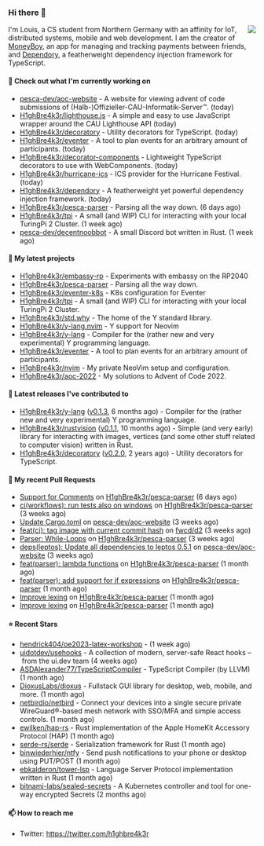 ### Hi there 👋


<img align="right" src="https://github-readme-stats.vercel.app/api?username=h1ghbre4k3r">

I'm Louis, a CS student from Northern Germany with an affinity for IoT, distributed systems, mobile and web development. I am the creator of [MoneyBoy](https://github.com/pesca-dev/moneyboy-app), an app for managing and tracking payments between friends, and [Dependory](https://github.com/H1ghBre4k3r/dependory), a featherweight dependency injection framework for TypeScript.

#### 👷 Check out what I'm currently working on

- [pesca-dev/aoc-website](https://github.com/pesca-dev/aoc-website) - A website for viewing advent of code submissions of (Halb-)Offizieller-CAU-Informatik-Server™. (today)
- [H1ghBre4k3r/lighthouse.js](https://github.com/H1ghBre4k3r/lighthouse.js) - A simple and easy to use JavaScript wrapper around the CAU Lighthouse API (today)
- [H1ghBre4k3r/decoratory](https://github.com/H1ghBre4k3r/decoratory) - Utility decorators for TypeScript. (today)
- [H1ghBre4k3r/eventer](https://github.com/H1ghBre4k3r/eventer) - A tool to plan events for an arbitrary amount of participants. (today)
- [H1ghBre4k3r/decorator-components](https://github.com/H1ghBre4k3r/decorator-components) - Lightweight TypeScript decorators to use with WebComponents. (today)
- [H1ghBre4k3r/hurricane-ics](https://github.com/H1ghBre4k3r/hurricane-ics) - ICS provider for the Hurricane Festival. (today)
- [H1ghBre4k3r/dependory](https://github.com/H1ghBre4k3r/dependory) - A featherweight yet powerful dependency injection framework. (today)
- [H1ghBre4k3r/pesca-parser](https://github.com/H1ghBre4k3r/pesca-parser) - Parsing all the way down.  (6 days ago)
- [H1ghBre4k3r/tpi](https://github.com/H1ghBre4k3r/tpi) - A small (and WIP) CLI for interacting with your local TuringPi 2 Cluster. (1 week ago)
- [pesca-dev/decentnoobbot](https://github.com/pesca-dev/decentnoobbot) - A small Discord bot written in Rust. (1 week ago)

#### 🌱 My latest projects

- [H1ghBre4k3r/embassy-rp](https://github.com/H1ghBre4k3r/embassy-rp) - Experiments with embassy on the RP2040
- [H1ghBre4k3r/pesca-parser](https://github.com/H1ghBre4k3r/pesca-parser) - Parsing all the way down. 
- [H1ghBre4k3r/eventer-k8s](https://github.com/H1ghBre4k3r/eventer-k8s) - K8s configuration for Eventer
- [H1ghBre4k3r/tpi](https://github.com/H1ghBre4k3r/tpi) - A small (and WIP) CLI for interacting with your local TuringPi 2 Cluster.
- [H1ghBre4k3r/std.why](https://github.com/H1ghBre4k3r/std.why) - The home of the Y standard library.
- [H1ghBre4k3r/y-lang.nvim](https://github.com/H1ghBre4k3r/y-lang.nvim) - Y support for Neovim
- [H1ghBre4k3r/y-lang](https://github.com/H1ghBre4k3r/y-lang) - Compiler for the (rather new and very experimental) Y programming language. 
- [H1ghBre4k3r/eventer](https://github.com/H1ghBre4k3r/eventer) - A tool to plan events for an arbitrary amount of participants.
- [H1ghBre4k3r/nvim](https://github.com/H1ghBre4k3r/nvim) - My private NeoVim setup and configuration.
- [H1ghBre4k3r/aoc-2022](https://github.com/H1ghBre4k3r/aoc-2022) - My solutions to Advent of Code 2022.

#### 🔭 Latest releases I've contributed to

- [H1ghBre4k3r/y-lang](https://github.com/H1ghBre4k3r/y-lang) ([v0.1.3](https://github.com/H1ghBre4k3r/y-lang/releases/tag/v0.1.3), 6 months ago) - Compiler for the (rather new and very experimental) Y programming language. 
- [H1ghBre4k3r/rustvision](https://github.com/H1ghBre4k3r/rustvision) ([v0.1.1](https://github.com/H1ghBre4k3r/rustvision/releases/tag/v0.1.1), 10 months ago) - Simple (and very early) library for interacting with images, vertices (and some other stuff related to computer vision) written in Rust. 
- [H1ghBre4k3r/decoratory](https://github.com/H1ghBre4k3r/decoratory) ([v0.2.0](https://github.com/H1ghBre4k3r/decoratory/releases/tag/v0.2.0), 2 years ago) - Utility decorators for TypeScript.

#### 🔨 My recent Pull Requests

- [Support for Comments](https://github.com/H1ghBre4k3r/pesca-parser/pull/14) on [H1ghBre4k3r/pesca-parser](https://github.com/H1ghBre4k3r/pesca-parser) (6 days ago)
- [ci(workflows): run tests also on windows](https://github.com/H1ghBre4k3r/pesca-parser/pull/13) on [H1ghBre4k3r/pesca-parser](https://github.com/H1ghBre4k3r/pesca-parser) (3 weeks ago)
- [Update Cargo.toml](https://github.com/pesca-dev/aoc-website/pull/51) on [pesca-dev/aoc-website](https://github.com/pesca-dev/aoc-website) (3 weeks ago)
- [feat(ci): tag image with current commit hash](https://github.com/fwcd/d2/pull/139) on [fwcd/d2](https://github.com/fwcd/d2) (3 weeks ago)
- [Parser: While-Loops](https://github.com/H1ghBre4k3r/pesca-parser/pull/5) on [H1ghBre4k3r/pesca-parser](https://github.com/H1ghBre4k3r/pesca-parser) (3 weeks ago)
- [deps(leptos): Update all dependencies to leptos 0.5.1](https://github.com/pesca-dev/aoc-website/pull/50) on [pesca-dev/aoc-website](https://github.com/pesca-dev/aoc-website) (3 weeks ago)
- [feat(parser): lambda functions](https://github.com/H1ghBre4k3r/pesca-parser/pull/4) on [H1ghBre4k3r/pesca-parser](https://github.com/H1ghBre4k3r/pesca-parser) (1 month ago)
- [feat(parser): add support for if expressions](https://github.com/H1ghBre4k3r/pesca-parser/pull/3) on [H1ghBre4k3r/pesca-parser](https://github.com/H1ghBre4k3r/pesca-parser) (1 month ago)
- [Improve lexing](https://github.com/H1ghBre4k3r/pesca-parser/pull/2) on [H1ghBre4k3r/pesca-parser](https://github.com/H1ghBre4k3r/pesca-parser) (1 month ago)
- [Improve lexing](https://github.com/H1ghBre4k3r/pesca-parser/pull/1) on [H1ghBre4k3r/pesca-parser](https://github.com/H1ghBre4k3r/pesca-parser) (1 month ago)

#### ⭐ Recent Stars

- [hendrick404/oe2023-latex-workshop](https://github.com/hendrick404/oe2023-latex-workshop) -  (1 week ago)
- [uidotdev/usehooks](https://github.com/uidotdev/usehooks) - A collection of modern, server-safe React hooks – from the ui.dev team (4 weeks ago)
- [ASDAlexander77/TypeScriptCompiler](https://github.com/ASDAlexander77/TypeScriptCompiler) - TypeScript Compiler (by LLVM) (1 month ago)
- [DioxusLabs/dioxus](https://github.com/DioxusLabs/dioxus) - Fullstack GUI library for desktop, web, mobile, and more. (1 month ago)
- [netbirdio/netbird](https://github.com/netbirdio/netbird) - Connect your devices into a single secure private WireGuard®-based mesh network with SSO/MFA and simple access controls. (1 month ago)
- [ewilken/hap-rs](https://github.com/ewilken/hap-rs) - Rust implementation of the Apple HomeKit Accessory Protocol (HAP) (1 month ago)
- [serde-rs/serde](https://github.com/serde-rs/serde) - Serialization framework for Rust (1 month ago)
- [binwiederhier/ntfy](https://github.com/binwiederhier/ntfy) - Send push notifications to your phone or desktop using PUT/POST (1 month ago)
- [ebkalderon/tower-lsp](https://github.com/ebkalderon/tower-lsp) - Language Server Protocol implementation written in Rust (1 month ago)
- [bitnami-labs/sealed-secrets](https://github.com/bitnami-labs/sealed-secrets) - A Kubernetes controller and tool for one-way encrypted Secrets (2 months ago)

#### 📫 How to reach me

- Twitter: https://twitter.com/h1ghbre4k3r
